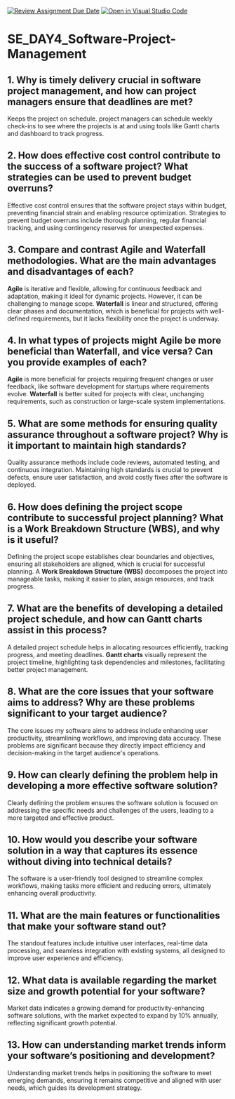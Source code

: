 [![Review Assignment Due Date](https://classroom.github.com/assets/deadline-readme-button-22041afd0340ce965d47ae6ef1cefeee28c7c493a6346c4f15d667ab976d596c.svg)](https://classroom.github.com/a/9pw6JKcu)
[![Open in Visual Studio Code](https://classroom.github.com/assets/open-in-vscode-2e0aaae1b6195c2367325f4f02e2d04e9abb55f0b24a779b69b11b9e10269abc.svg)](https://classroom.github.com/online_ide?assignment_repo_id=15645537&assignment_repo_type=AssignmentRepo)
# SE_DAY4_Software-Project-Management
## 1. Why is timely delivery crucial in software project management, and how can project managers ensure that deadlines are met?
Keeps the project on schedule.
project managers can schedule weekly check-ins to see where the projects is at and using tools like Gantt charts and dashboard to track progress.
## 2. How does effective cost control contribute to the success of a software project? What strategies can be used to prevent budget overruns?
Effective cost control ensures that the software project stays within budget, preventing financial strain and enabling resource optimization. Strategies to prevent budget overruns include thorough planning, regular financial tracking, and using contingency reserves for unexpected expenses.
## 3. Compare and contrast Agile and Waterfall methodologies. What are the main advantages and disadvantages of each?
**Agile** is iterative and flexible, allowing for continuous feedback and adaptation, making it ideal for dynamic projects. However, it can be challenging to manage scope. **Waterfall** is linear and structured, offering clear phases and documentation, which is beneficial for projects with well-defined requirements, but it lacks flexibility once the project is underway.
## 4. In what types of projects might Agile be more beneficial than Waterfall, and vice versa? Can you provide examples of each?
**Agile** is more beneficial for projects requiring frequent changes or user feedback, like software development for startups where requirements evolve. **Waterfall** is better suited for projects with clear, unchanging requirements, such as construction or large-scale system implementations.
## 5. What are some methods for ensuring quality assurance throughout a software project? Why is it important to maintain high standards?
Quality assurance methods include code reviews, automated testing, and continuous integration. Maintaining high standards is crucial to prevent defects, ensure user satisfaction, and avoid costly fixes after the software is deployed.
## 6. How does defining the project scope contribute to successful project planning? What is a Work Breakdown Structure (WBS), and why is it useful?
Defining the project scope establishes clear boundaries and objectives, ensuring all stakeholders are aligned, which is crucial for successful planning. A **Work Breakdown Structure (WBS)** decomposes the project into manageable tasks, making it easier to plan, assign resources, and track progress.
## 7. What are the benefits of developing a detailed project schedule, and how can Gantt charts assist in this process?
A detailed project schedule helps in allocating resources efficiently, tracking progress, and meeting deadlines. **Gantt charts** visually represent the project timeline, highlighting task dependencies and milestones, facilitating better project management.
## 8. What are the core issues that your software aims to address? Why are these problems significant to your target audience?
The core issues my software aims to address include enhancing user productivity, streamlining workflows, and improving data accuracy. These problems are significant because they directly impact efficiency and decision-making in the target audience's operations.
## 9. How can clearly defining the problem help in developing a more effective software solution?
Clearly defining the problem ensures the software solution is focused on addressing the specific needs and challenges of the users, leading to a more targeted and effective product.
## 10. How would you describe your software solution in a way that captures its essence without diving into technical details?
The software is a user-friendly tool designed to streamline complex workflows, making tasks more efficient and reducing errors, ultimately enhancing overall productivity.
## 11. What are the main features or functionalities that make your software stand out?
The standout features include intuitive user interfaces, real-time data processing, and seamless integration with existing systems, all designed to improve user experience and efficiency.
## 12. What data is available regarding the market size and growth potential for your software?
Market data indicates a growing demand for productivity-enhancing software solutions, with the market expected to expand by 10% annually, reflecting significant growth potential.
## 13. How can understanding market trends inform your software’s positioning and development?
Understanding market trends helps in positioning the software to meet emerging demands, ensuring it remains competitive and aligned with user needs, which guides its development strategy.
